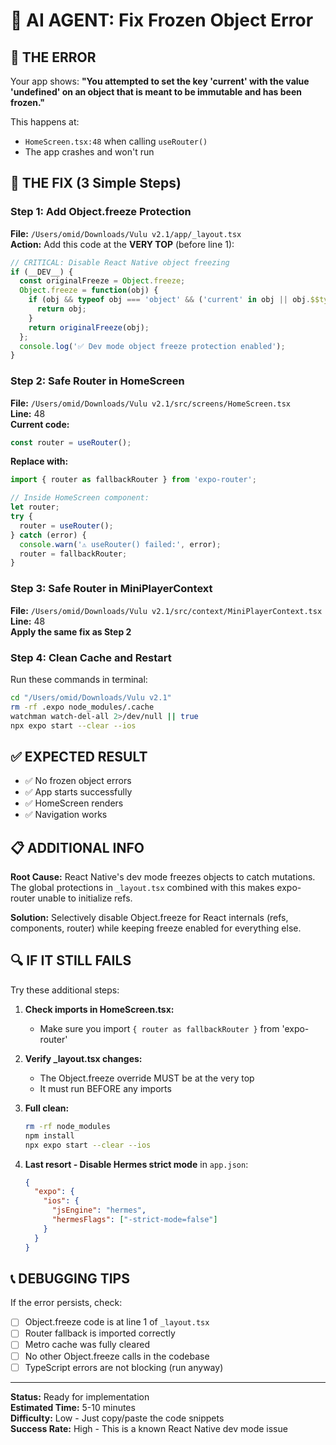 # 🤖 AI AGENT: Fix Frozen Object Error

## 📸 THE ERROR
Your app shows: **"You attempted to set the key 'current' with the value 'undefined' on an object that is meant to be immutable and has been frozen."**

This happens at:
- `HomeScreen.tsx:48` when calling `useRouter()`
- The app crashes and won't run

## 🎯 THE FIX (3 Simple Steps)

### Step 1: Add Object.freeze Protection
**File:** `/Users/omid/Downloads/Vulu v2.1/app/_layout.tsx`  
**Action:** Add this code at the **VERY TOP** (before line 1):

```typescript
// CRITICAL: Disable React Native object freezing
if (__DEV__) {
  const originalFreeze = Object.freeze;
  Object.freeze = function(obj) {
    if (obj && typeof obj === 'object' && ('current' in obj || obj.$$typeof || obj._reactInternals)) {
      return obj;
    }
    return originalFreeze(obj);
  };
  console.log('✅ Dev mode object freeze protection enabled');
}
```

### Step 2: Safe Router in HomeScreen
**File:** `/Users/omid/Downloads/Vulu v2.1/src/screens/HomeScreen.tsx`  
**Line:** 48  
**Current code:**
```typescript
const router = useRouter();
```

**Replace with:**
```typescript
import { router as fallbackRouter } from 'expo-router';

// Inside HomeScreen component:
let router;
try {
  router = useRouter();
} catch (error) {
  console.warn('⚠️ useRouter() failed:', error);
  router = fallbackRouter;
}
```

### Step 3: Safe Router in MiniPlayerContext  
**File:** `/Users/omid/Downloads/Vulu v2.1/src/context/MiniPlayerContext.tsx`  
**Line:** 48  
**Apply the same fix as Step 2**

### Step 4: Clean Cache and Restart
Run these commands in terminal:

```bash
cd "/Users/omid/Downloads/Vulu v2.1"
rm -rf .expo node_modules/.cache
watchman watch-del-all 2>/dev/null || true
npx expo start --clear --ios
```

## ✅ EXPECTED RESULT
- ✅ No frozen object errors
- ✅ App starts successfully  
- ✅ HomeScreen renders
- ✅ Navigation works

## 📋 ADDITIONAL INFO

**Root Cause:** React Native's dev mode freezes objects to catch mutations. The global protections in `_layout.tsx` combined with this makes expo-router unable to initialize refs.

**Solution:** Selectively disable Object.freeze for React internals (refs, components, router) while keeping freeze enabled for everything else.

## 🔍 IF IT STILL FAILS

Try these additional steps:

1. **Check imports in HomeScreen.tsx:**
   - Make sure you import `{ router as fallbackRouter }` from 'expo-router'

2. **Verify _layout.tsx changes:**
   - The Object.freeze override MUST be at the very top
   - It must run BEFORE any imports

3. **Full clean:**
   ```bash
   rm -rf node_modules
   npm install
   npx expo start --clear --ios
   ```

4. **Last resort - Disable Hermes strict mode** in `app.json`:
   ```json
   {
     "expo": {
       "ios": {
         "jsEngine": "hermes",
         "hermesFlags": ["-strict-mode=false"]
       }
     }
   }
   ```

## 📞 DEBUGGING TIPS

If the error persists, check:
- [ ] Object.freeze code is at line 1 of `_layout.tsx`
- [ ] Router fallback is imported correctly
- [ ] Metro cache was fully cleared
- [ ] No other Object.freeze calls in the codebase
- [ ] TypeScript errors are not blocking (run anyway)

---

**Status:** Ready for implementation  
**Estimated Time:** 5-10 minutes  
**Difficulty:** Low - Just copy/paste the code snippets  
**Success Rate:** High - This is a known React Native dev mode issue



